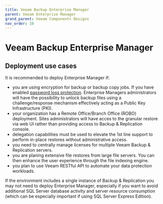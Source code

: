 ```yaml
---
title: Veeam Backup Enterprise Manager
parent: Veeam Enterprise Manager
grand_parent: Veeam Components Designs
nav_order: 10
---
```


# Veeam Backup Enterprise Manager

## Deployment use cases

It is recommended to deploy Enterprise Manager if:
- you are using encryption for backup or backup copy jobs. If you have enabled [password loss protection](https://helpcenter.veeam.com/docs/backup/em/em_manage_keys.html). Enterprise Managers administrators will have the possibility to unlock backup files using a challenge/response mechanism effectively acting as a Public Key Infrastructure (PKI).
- your organization has a Remote Office/Branch Office (ROBO) deployment. Sites administrators will have acces to the granular restore via web UI rather than providing access to Backup & Replication console.
- delegation capabilities must be used to elevate the 1st line support to perform in-place restores without administrative access.
- you need to centrally manage licenses for multiple Veeam Backup & Replication servers.
- you are planing extensive file restores from large file servers. You can then enhance the user experience through the file indexing engine.
- you plan to use Veeam RESTful API to automate your data protection workloads.

If the environment includes a single instance of Backup & Replication you may not need to deploy Enterprise Manager, especially if you want to avoid additional SQL Server database activity and server resource consumption (which can be especially important if using SQL Server Express Edition).
